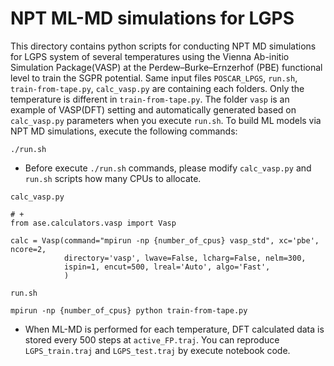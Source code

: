 # NPT ML-MD simulations for LGPS

This directory contains python scripts for conducting NPT MD simulations for LGPS system of several temperatures using the Vienna Ab-initio Simulation Package(VASP) at the Perdew–Burke–Ernzerhof (PBE) functional level to train the SGPR potential.
Same input files `POSCAR_LPGS`, `run.sh`, `train-from-tape.py`, `calc_vasp.py` are containing each folders. Only the temperature is different in `train-from-tape.py`. The folder `vasp` is an example of VASP(DFT) setting and automatically generated based on `calc_vasp.py` parameters when you execute `run.sh`. To build ML models via NPT MD simulations, execute the following commands:
```
./run.sh
```

- Before execute `./run.sh` commands, please modify `calc_vasp.py` and `run.sh` scripts how many CPUs to allocate.

`calc_vasp.py`
```shell
# +
from ase.calculators.vasp import Vasp

calc = Vasp(command="mpirun -np {number_of_cpus} vasp_std", xc='pbe', ncore=2,
            directory='vasp', lwave=False, lcharg=False, nelm=300,
            ispin=1, encut=500, lreal='Auto', algo='Fast',
            )
```

`run.sh`
```shell
mpirun -np {number_of_cpus} python train-from-tape.py 
```

- When ML-MD is performed for each temperature, DFT calculated data is stored every 500 steps at `active_FP.traj`. You can reproduce `LGPS_train.traj` and `LGPS_test.traj` by execute notebook code.

